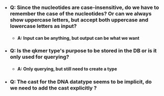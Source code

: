 - ### Q: Since the nucleotides are case-insensitive, do we have to remember the case of the nucleotides? Or can we always show uppercase letters, but accept both uppercase and lowercase letters as input?
  - #### A: Input can be anything, but output can be what we want

- ### Q: Is the qkmer type's purpose to be stored in the DB or is it only used for querying?
  - #### A: Only querying, but still need to create a type

- ### Q: The cast for the DNA datatype seems to be implicit, do we need to add the cast explicitly ? 

